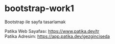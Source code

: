 # bootstrap-work1
Bootstrap ile sayfa tasarlamak

Patika Web Sayafası: https://www.patika.dev/tr <br>
Patika Adresim: https://app.patika.dev/gezginciseda
